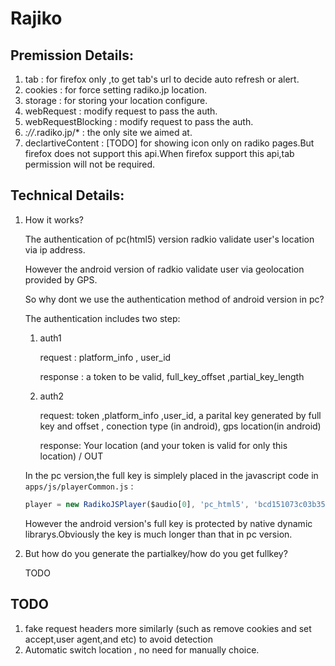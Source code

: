 Rajiko
====================

Premission Details:
-------------------
1. tab : for  firefox only ,to get tab's url to decide auto refresh or alert.
2. cookies : for force setting radiko.jp location.
3. storage : for storing your location configure.
4. webRequest : modify request to pass the auth.
5. webRequestBlocking : modify request to pass the auth.
6. *://*.radiko.jp/* : the only site we aimed at.
7. declartiveContent : [TODO] for showing icon only on radiko pages.But firefox does not support this api.When firefox support this api,tab permission will not be required.


Technical Details:
------------------
1. How it works?

    The authentication of pc(html5) version radkio validate user's location via ip address.
    
    However the android version of radkio validate user via geolocation provided by GPS.
    
    So why dont we use the authentication method of android version in pc?

    The authentication includes two step:
    1.  auth1

        request : platform_info , user_id

        response : a token to be valid, full_key_offset ,partial_key_length
    2.  auth2

        request: token ,platform_info ,user_id, a parital key generated by full key and offset ,  conection type (in android), gps location(in android)

        response: Your location (and your token is valid for only this location) / OUT
    
    In the pc version,the full key is simplely placed in the javascript code in `apps/js/playerCommon.js` :

    ```javascript
    player = new RadikoJSPlayer($audio[0], 'pc_html5', 'bcd151073c03b352e1ef2fd66c32209da9ca0afa' /*full key*/ ...
    ```
    However the android version's full key is protected by native dynamic librarys.Obviously the key is much longer than that in pc version.

2. But how do you generate the partialkey/how do you get fullkey?
    
    TODO

TODO
------------
1. fake request headers more similarly (such as remove cookies and set accept,user agent,and etc) to avoid detection
2. Automatic switch location , no need for manually choice.
